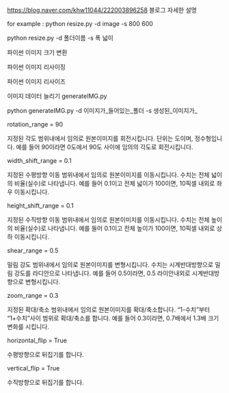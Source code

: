 https://blog.naver.com/khw11044/222003896258
블로그 자세한 설명

for example :
python resize.py -d image -s 800 600

python resize.py -d 폴더이름 -s 폭 넓이

파이썬 이미지 크기 변환 

파이썬 이미지 리사이징

파이썬 이미지 리사이즈 

이미지 데이터 늘리기 generateIMG.py

python generateIMG.py -d 이미지가_들어있는_폴더 -s 생성된_이미지가_


rotation_range = 90

지정된 각도 범위내에서 임의로 원본이미지를 회전시킵니다. 단위는 도이며, 정수형입니다. 예를 들어 90이라면 0도에서 90도 사이에 임의의 각도로 회전시킵니다. 

width_shift_range = 0.1

지정된 수평방향 이동 범위내에서 임의로 원본이미지를 이동시킵니다. 수치는 전체 넓이의 비율(실수)로 나타냅니다. 예를 들어 0.1이고 전체 넓이가 100이면, 10픽셀 내외로 좌우 이동시킵니다. 

height_shift_range = 0.1

지정된 수직방향 이동 범위내에서 임의로 원본이미지를 이동시킵니다. 수치는 전체 높이의 비율(실수)로 나타냅니다. 예를 들어 0.1이고 전체 높이가 100이면, 10픽셀 내외로 상하 이동시킵니다. 

shear_range = 0.5

밀림 강도 범위내에서 임의로 원본이미지를 변형시킵니다. 수치는 시계반대방향으로 밀림 강도를 라디안으로 나타냅니다. 예를 들어 0.5이라면, 0.5 라이안내외로 시계반대방향으로 변형시킵니다. 

zoom_range = 0.3

지정된 확대/축소 범위내에서 임의로 원본이미지를 확대/축소합니다. “1-수치”부터 “1+수치”사이 범위로 확대/축소를 합니다. 예를 들어 0.3이라면, 0.7배에서 1.3배 크기 변화를 시킵니다. 

horizontal_flip = True

수평방향으로 뒤집기를 합니다. 

vertical_flip = True

수직방향으로 뒤집기를 합니다.

